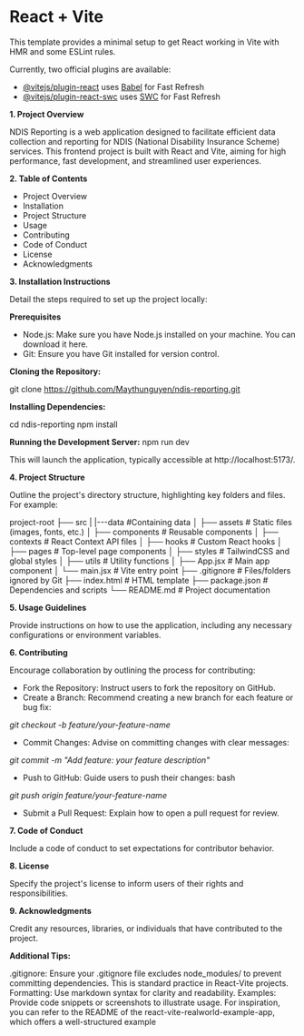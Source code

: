# React + Vite

This template provides a minimal setup to get React working in Vite with HMR and some ESLint rules.

Currently, two official plugins are available:

- [@vitejs/plugin-react](https://github.com/vitejs/vite-plugin-react/blob/main/packages/plugin-react/README.md) uses [Babel](https://babeljs.io/) for Fast Refresh
- [@vitejs/plugin-react-swc](https://github.com/vitejs/vite-plugin-react-swc) uses [SWC](https://swc.rs/) for Fast Refresh

**1. Project Overview**

NDIS Reporting is a web application designed to facilitate efficient data collection and reporting for NDIS (National Disability Insurance Scheme) services. This frontend project is built with React and Vite, aiming for high performance, fast development, and streamlined user experiences.

**2. Table of Contents**

- Project Overview
- Installation
-  Project Structure
- Usage
- Contributing
- Code of Conduct
- License
- Acknowledgments

**3. Installation Instructions**

Detail the steps required to set up the project locally:

**Prerequisites**
- Node.js: Make sure you have Node.js installed on your machine. You can download it here.
- Git: Ensure you have Git installed for version control.


**Cloning the Repository:**

git clone https://github.com/Maythunguyen/ndis-reporting.git

**Installing Dependencies:**

cd ndis-reporting
npm install

**Running the Development Server:** 
npm run dev

This will launch the application, typically accessible at http://localhost:5173/.

**4. Project Structure**

Outline the project's directory structure, highlighting key folders and files. For example:

project-root
├── src
|   |---data               #Containing data
│   ├── assets             # Static files (images, fonts, etc.)
│   ├── components         # Reusable components
│   ├── contexts           # React Context API files
│   ├── hooks              # Custom React hooks
│   ├── pages              # Top-level page components
│   ├── styles             # TailwindCSS and global styles
│   ├── utils              # Utility functions
│   ├── App.jsx            # Main app component
│   └── main.jsx           # Vite entry point
├── .gitignore             # Files/folders ignored by Git
├── index.html             # HTML template
├── package.json           # Dependencies and scripts
└── README.md              # Project documentation


**5. Usage Guidelines**

Provide instructions on how to use the application, including any necessary configurations or environment variables.

**6. Contributing**

Encourage collaboration by outlining the process for contributing:

- Fork the Repository: Instruct users to fork the repository on GitHub.
- Create a Branch: Recommend creating a new branch for each feature or bug fix:

_git checkout -b feature/your-feature-name_

- Commit Changes: Advise on committing changes with clear messages:

_git commit -m "Add feature: your feature description"_

- Push to GitHub: Guide users to push their changes:
bash

_git push origin feature/your-feature-name_

- Submit a Pull Request: Explain how to open a pull request for review.

**7. Code of Conduct**

Include a code of conduct to set expectations for contributor behavior.

**8. License**

Specify the project's license to inform users of their rights and responsibilities.

**9. Acknowledgments**

Credit any resources, libraries, or individuals that have contributed to the project.

**Additional Tips:**

.gitignore: Ensure your .gitignore file excludes node_modules/ to prevent committing dependencies. This is standard practice in React-Vite projects.
Formatting: Use markdown syntax for clarity and readability.
Examples: Provide code snippets or screenshots to illustrate usage.
For inspiration, you can refer to the README of the react-vite-realworld-example-app, which offers a well-structured example
